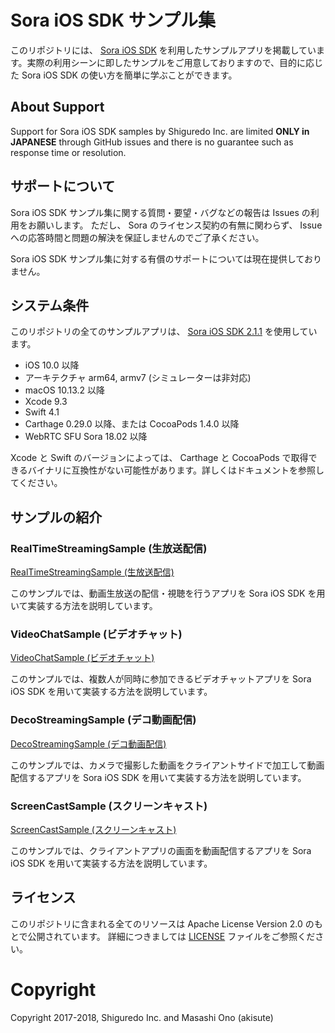 # Sora iOS SDK サンプル集

このリポジトリには、 [Sora iOS SDK](https://github.com/shiguredo/sora-ios-sdk) を利用したサンプルアプリを掲載しています。実際の利用シーンに即したサンプルをご用意しておりますので、目的に応じた Sora iOS SDK の使い方を簡単に学ぶことができます。

## About Support

Support for Sora iOS SDK samples by Shiguredo Inc. are limited
**ONLY in JAPANESE** through GitHub issues and there is no guarantee such
as response time or resolution.

## サポートについて

Sora iOS SDK サンプル集に関する質問・要望・バグなどの報告は Issues の利用をお願いします。
ただし、 Sora のライセンス契約の有無に関わらず、 Issue への応答時間と問題の解決を保証しませんのでご了承ください。

Sora iOS SDK サンプル集に対する有償のサポートについては現在提供しておりません。

## システム条件

このリポジトリの全てのサンプルアプリは、 [Sora iOS SDK 2.1.1](https://github.com/shiguredo/sora-ios-sdk/releases/tag/2.1.1) を使用しています。

- iOS 10.0 以降
- アーキテクチャ arm64, armv7 (シミュレーターは非対応)
- macOS 10.13.2 以降
- Xcode 9.3
- Swift 4.1
- Carthage 0.29.0 以降、または CocoaPods 1.4.0 以降
- WebRTC SFU Sora 18.02 以降

Xcode と Swift のバージョンによっては、 Carthage と CocoaPods で取得できるバイナリに互換性がない可能性があります。詳しくはドキュメントを参照してください。

## サンプルの紹介

### RealTimeStreamingSample (生放送配信)

[RealTimeStreamingSample (生放送配信)](https://github.com/shiguredo/sora-ios-sdk-samples/tree/master/RealTimeStreamingSample)

このサンプルでは、動画生放送の配信・視聴を行うアプリを Sora iOS SDK を用いて実装する方法を説明しています。

### VideoChatSample (ビデオチャット)

[VideoChatSample (ビデオチャット)](https://github.com/shiguredo/sora-ios-sdk-samples/tree/master/VideoChatSample)

このサンプルでは、複数人が同時に参加できるビデオチャットアプリを Sora iOS SDK を用いて実装する方法を説明しています。

### DecoStreamingSample (デコ動画配信)

[DecoStreamingSample (デコ動画配信)](https://github.com/shiguredo/sora-ios-sdk-samples/tree/master/DecoStreamingSample)

このサンプルでは、カメラで撮影した動画をクライアントサイドで加工して動画配信するアプリを Sora iOS SDK を用いて実装する方法を説明しています。

### ScreenCastSample (スクリーンキャスト)

[ScreenCastSample (スクリーンキャスト)](https://github.com/shiguredo/sora-ios-sdk-samples/tree/master/ScreenCastSample)

このサンプルでは、クライアントアプリの画面を動画配信するアプリを Sora iOS SDK を用いて実装する方法を説明しています。

## ライセンス

このリポジトリに含まれる全てのリソースは Apache License Version 2.0 のもとで公開されています。
詳細につきましては [LICENSE](https://github.com/shiguredo/sora-ios-sdk-samples/tree/master/LICENSE) ファイルをご参照ください。

# Copyright

Copyright 2017-2018, Shiguredo Inc. and Masashi Ono (akisute)
